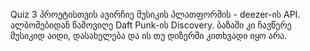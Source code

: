 Quiz 3 
პროეტისთვის ავირჩიე მუსიკის პლათფორმის - deezer-ის API. ალბომებიდან წამოვიღე Daft Punk-ის Discovery. 
ბაზაში კი ჩავწერე მუსიკიდ აიდი, დასახელება და ის თუ დიზერში კითხვადი იყო არა.
